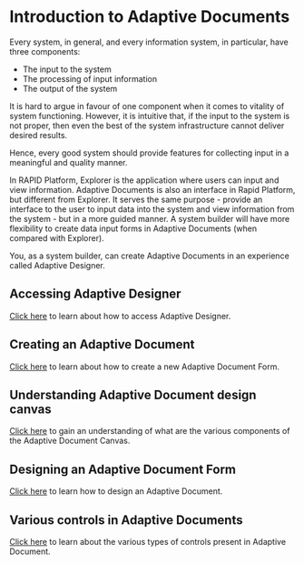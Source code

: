 # Introduction to Adaptive Documents

Every system, in general, and every information system, in particular, have three components:

- The input to the system
- The processing of input information
- The output of the system

It is hard to argue in favour of one component when it comes to vitality of system functioning. However, it is intuitive that, if the input to the system is not proper, then even the best of the system infrastructure cannot deliver desired results.

Hence, every good system should provide features for collecting input in a meaningful and quality manner.

In RAPID Platform, Explorer is the application where users can input and view information. Adaptive Documents is also an interface in Rapid Platform, but different from Explorer. It serves the same purpose - provide an interface to the user to input data into the system and view information from the system - but in a more guided manner. A system builder will have more flexibility to create data input forms in Adaptive Documents (when compared with Explorer).

You, as a system builder, can create Adaptive Documents in an experience called Adaptive Designer.

## Accessing Adaptive Designer

<a href="https://docs.rapidplatform.com/docs/Rapid/Keyper%20Manual/Adaptive%20Designer/How%20to%20access%20Adaptive%20Designer/" target="_blank">Click here</a> to learn about how to access Adaptive Designer.

## Creating an Adaptive Document

<a href="https://docs.rapidplatform.com/docs/Rapid/Keyper%20Manual/Adaptive%20Designer/How%20to%20create%20a%20new%20Adaptive%20Document%20Form/" target="_blank">Click here</a> to learn about how to create a new Adaptive Document Form.

## Understanding Adaptive Document design canvas

<a href="https://docs.rapidplatform.com/docs/Rapid/Keyper%20Manual/Adaptive%20Designer/Understanding%20Adaptive%20Document%20Canvas/" target="_blank">Click here</a> to gain an understanding of what are the various components of the Adaptive Document Canvas.

## Designing an Adaptive Document Form

<a href="https://docs.rapidplatform.com/docs/Rapid/Keyper%20Manual/Adaptive%20Designer/How%20to%20design%20an%20Adaptive%20Document%20form/" target="_blank">Click here</a> to learn how to design an Adaptive Document.

## Various controls in Adaptive Documents

<a href="https://docs.rapidplatform.com/docs/Rapid/Keyper%20Manual/Adaptive%20Designer/Adaptive%20Controls/" target="_blank">Click here</a> to learn about the various types of controls present in Adaptive Document.